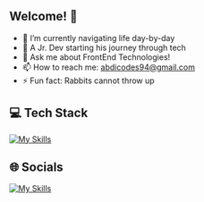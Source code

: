 ## Welcome! 👋


- 🔭 I’m currently navigating life day-by-day
- 🌱 A Jr. Dev starting his journey through tech
- 💬 Ask me about FrontEnd Technologies!
- 📫 How to reach me: abdicodes94@gmail.com
- ⚡ Fun fact: Rabbits cannot throw up

## 💻 Tech Stack
[![My Skills](https://skillicons.dev/icons?i=js,html,css,react,angular,vue,bootstrap,github,materialui,netlify,nodejs,redux,vscode)](https://skillicons.dev)

## 🌐 Socials
[![My Skills](https://skillicons.dev/icons?i=linkedin)](https://www.linkedin.com/in/abs0604/)
